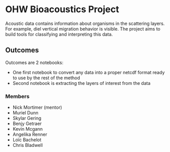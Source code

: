# OHW Bioacoustics Project
Acoustic data contains information about organisms in the scattering layers. For example, diel vertical migration behavior is visible. The project aims to build tools for classifying and interpreting this data.

## Outcomes
Outcomes are 2 notebooks:
- One first notebook to convert any data into a proper netcdf format ready to use by the rest of the method
- Second notebook is extracting the layers of interest from the data


### Members
- Nick Mortimer (mentor)
- Muriel Dunn
- Skylar Gering
- Benjy Getraer
- Kevin Mcgann
- Angelika Renner
- Loïc Bachelot
- Chris Bladwell

